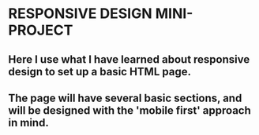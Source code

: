 # RESPONSIVE DESIGN MINI-PROJECT

## Here I use what I have learned about responsive design to set up a basic HTML page.
## The page will have several basic sections, and will be designed with the 'mobile first' approach in mind.